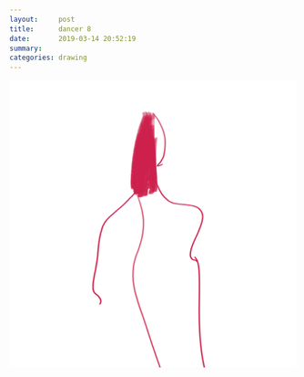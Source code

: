 ```yaml
---
layout:     post
title:      dancer 8
date:       2019-03-14 20:52:19
summary:    
categories: drawing
---
```

![dancer 8](/images/diary/dancer-8.png ".")
